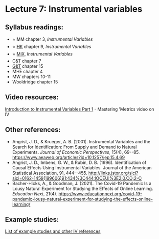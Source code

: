 # Lecture 7: Instrumental variables

## Syllabus readings:

* :star: MM chapter 3, *Instrumental Variables*
* :star: [HK](https://theeffectbook.net/) chapter 9, *Instrumental Variables*
* :star: [MIX](https://mixtape.scunning.com/), *Instrumental Variables*
* C&T chapter 7
* [G&T](https://elibrary.worldbank.org/doi/book/10.1596/978-1-4648-1497-6?chapterTab=true) chapter 15
* MHE chapter 4
* MW chapters 10-11
* Wooldridge chapter 15


## Video resources:

[Introduction to Instrumental Variables Part 1](https://mru.org/courses/mastering-econometrics/introduction-instrumental-variables-part-one) - Mastering 'Metrics video on IV


## Other references:

* Angrist, J. D., & Krueger, A. B. (2001). Instrumental Variables and the Search for Identification: From Supply and Demand to Natural Experiments. *Journal of Economic Perspectives*, 15(4), 69--85. https://www.aeaweb.org/articles?id=10.1257/jep.15.4.69 
* Angrist, J. D., Imbens, G. W., & Rubin, D. B. (1996). Identification of Causal Effects Using Instrumental Variables. Journal of the American Statistical Association, 91, 444--455. http://links.jstor.org/sici?sici=0162-1459(199606)91:434%3C444:IOCEUI%3E2.0.CO;2-O 
* Bacher-Hicks, A., & Goodman, J. (2021). The Covid-19 Pandemic Is a Lousy Natural Experiment for Studying the Effects of Online Learning. *Education Next*, 21(4). https://www.educationnext.org/covid-19-pandemic-lousy-natural-experiment-for-studying-the-effects-online-learning/ 


## Example studies:

[List of example studies and other IV references](https://github.com/spcorcor18/LPO-8852/blob/main/lectures/Lecture%205%20-%20Instrumental%20variables/Example%20studies%20-%20IV.md)


